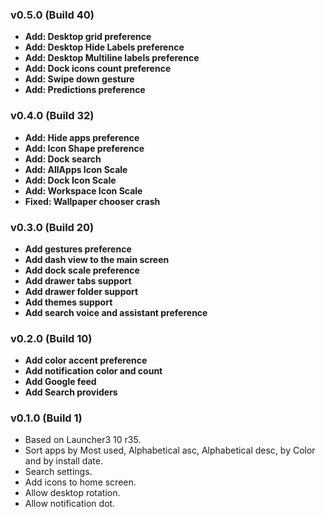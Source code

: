 ### v0.5.0 (Build 40)
* **Add: Desktop grid preference**
* **Add: Desktop Hide Labels preference**
* **Add: Desktop Multiline labels preference**
* **Add: Dock icons count preference**
* **Add: Swipe down gesture**
* **Add: Predictions preference**

### v0.4.0 (Build 32)
* **Add: Hide apps preference**
* **Add: Icon Shape preference**
* **Add: Dock search** 
* **Add: AllApps Icon Scale**
* **Add: Dock Icon Scale**
* **Add: Workspace Icon Scale**
* **Fixed: Wallpaper chooser crash**

### v0.3.0 (Build 20)
* **Add gestures preference**
* **Add dash view to the main screen**
* **Add dock scale preference**
* **Add drawer tabs support**
* **Add drawer folder support**
* **Add themes support**
* **Add search voice and assistant preference**

### v0.2.0 (Build 10)
* **Add color accent preference**
* **Add notification color and count**
* **Add Google feed**
* **Add Search providers**

### v0.1.0 (Build 1)
* Based on Launcher3 10 r35.
* Sort apps by Most used, Alphabetical asc, Alphabetical desc, by Color and by install date.
* Search settings.
* Add icons to home screen.
* Allow desktop rotation.
* Allow notification dot.
